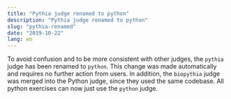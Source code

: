```yaml
---
title: "Pythia judge renamed to python"
description: "Pythia judge renamed to python"
slug: "pythia-renamed"
date: "2019-10-22"
lang: en
---
```


To avoid confusion and to be more consistent with other judges, the `pythia` judge has been renamed to `python`. This change was made automatically and requires no further action from users. In addition, the `biopythia` judge was merged into the Python judge, since they used the same codebase. All python exercises can now just use the `python` judge.
